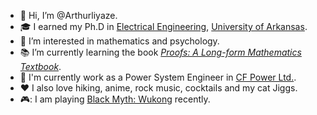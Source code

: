 - :wave: Hi, I’m @Arthurliyaze.
- :mortar_board: I earned my Ph.D in [Electrical Engineering](https://electrical-engineering.uark.edu/index.php), [University of Arkansas](https://www.uark.edu/).
- :eyes: I’m interested in mathematics and psychology.
- :books: I’m currently learning the book [*Proofs: A Long-form Mathematics Textbook*](https://www.amazon.ca/Proofs-Long-Form-Mathematics-Jay-Cummings/dp/B08T8JCVF1).
- :office: I'm currently work as a Power System Engineer in [CF Power Ltd.](https://www.cfpowerltd.com/).
- :hearts: I also love hiking, anime, rock music, cocktails and my cat Jiggs.
- 🎮: I am playing [Black Myth: Wukong](https://branding.heishenhua.com/?utm_source=search&utm_medium=web&utm_campaign=launch&gad_source=1&gclid=Cj0KCQjwiuC2BhDSARIsALOVfBJD84gEpzf_BMeIGyKbpth89YFy2vC4rBgASkJZjzfkHTRBpEogcDYaArCbEALw_wcB) recently.
